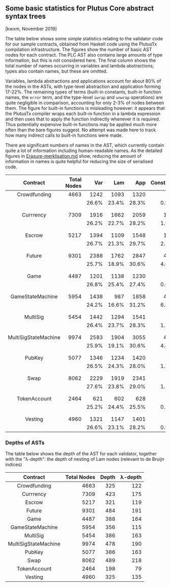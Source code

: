 ## Some basic statistics for Plutus Core abstract syntax trees

[kwxm, November 2019]

The table below shows some simple statistics relating to the validator
code for our sample contracts, obtained from Haskell code using the
PlutusTx compilation infrastructure.  The figures show the number of
basic AST nodes for each contract.  The PLC AST also contains large
amounts of type information, but this is not considered here.  The
final column shows the total number of names occurring in variables
and lambda abstractions; types also contain names, but these are
omitted.

Variables, lambda abstractions and applications account for about 80%
of the nodes in the ASTs, with type-level abstraction and application
forming 17-22%.  The remaining types of terms (built-in constants,
built-in function names, the `error` term, and the
type-level `iwrap` and `unwrap` operations) are quite negligible in
comparison, accounting for only 2-3% of nodes between them.  The
figure for built-in functions is misleading however: it appears that
the PlutusTx compiler wraps each built-in function in a lambda
expression and then uses that to apply the function indirectly
whenever it is required.  Thus potentially expensive built-in
functions may be applied much more often than the bare figures
suggest.  No attempt was made here to track how many indirect calls to
built-in functions were made.

There are significant numbers of names in the AST, which currently
contain quite a lot of information including human-readable names.  As
the detailed figures in
[Erasure-merklisation.md](./Erasure-Merklisation.md) show, reducing
the amount of information in names is quite helpful for reducing the
size of serialised code.


| Contract | Total Nodes | Var | Lam | App | Constant | Builtin | Error | TyAbs | TyInst | Wrap | Unwrap | (Names) |
| :---: | ---: | ---: | ---: | ---: | ---: | ---: | ---: | ---: | ---: | ---: | ---: | :---: |
| Crowdfunding | 4663 | 1242 | 1093 | 1320 | 44 | 11 | 24 | 309 | 569 | 21 | 30 | (2335)| 
|       |       |26.6% | 23.4% | 28.3% | 0.9% | 0.2% | 0.5% | 6.6% | 12.2% | 0.5% | 0.6% | - | 
| |
| |
| Currrency | 7309 | 1916 | 1662 | 2059 | 137 | 6 | 1 | 371 | 1109 | 20 | 28 | (3578)| 
|       |       |26.2% | 22.7% | 28.2% | 1.9% | 0.1% | 0.0% | 5.1% | 15.2% | 0.3% | 0.4% | - | 
| |
| |
| Escrow | 5217 | 1394 | 1109 | 1548 | 120 | 11 | 24 | 299 | 664 | 20 | 28 | (2503)| 
|       |       |26.7% | 21.3% | 29.7% | 2.3% | 0.2% | 0.5% | 5.7% | 12.7% | 0.4% | 0.5% | - | 
| |
| |
| Future | 9301 | 2388 | 1762 | 2847 | 426 | 11 | 23 | 468 | 1310 | 26 | 40 | (4150)| 
|       |       |25.7% | 18.9% | 30.6% | 4.6% | 0.1% | 0.2% | 5.0% | 14.1% | 0.3% | 0.4% | - | 
| |
| |
| Game | 4487 | 1201 | 1138 | 1230 | 26 | 3 | 1 | 206 | 667 | 9 | 6 | (2339)| 
|       |       |26.8% | 25.4% | 27.4% | 0.6% | 0.1% | 0.0% | 4.6% | 14.9% | 0.2% | 0.1% | - | 
| |
| |
| GameStateMachine | 5954 | 1438 | 987 | 1858 | 405 | 8 | 8 | 300 | 899 | 21 | 30 | (2425)| 
|       |       |24.2% | 16.6% | 31.2% | 6.8% | 0.1% | 0.1% | 5.0% | 15.1% | 0.4% | 0.5% | - | 
| |
| |
| MultiSig | 5454 | 1442 | 1294 | 1541 | 91 | 8 | 1 | 246 | 807 | 12 | 12 | (2736)| 
|       |       |26.4% | 23.7% | 28.3% | 1.7% | 0.1% | 0.0% | 4.5% | 14.8% | 0.2% | 0.2% | - | 
| |
| |
| MultiSigStateMachine | 9974 | 2583 | 1904 | 3055 | 435 | 12 | 26 | 477 | 1410 | 28 | 44 | (4487)| 
|       |       |25.9% | 19.1% | 30.6% | 4.4% | 0.1% | 0.3% | 4.8% | 14.1% | 0.3% | 0.4% | - | 
| |
| |
| PubKey | 5077 | 1346 | 1234 | 1420 | 68 | 6 | 1 | 226 | 755 | 11 | 10 | (2580)| 
|       |       |26.5% | 24.3% | 28.0% | 1.3% | 0.1% | 0.0% | 4.5% | 14.9% | 0.2% | 0.2% | - | 
| |
| |
| Swap | 8062 | 2229 | 1919 | 2341 | 90 | 14 | 9 | 382 | 1048 | 14 | 16 | (4148)| 
|       |       |27.6% | 23.8% | 29.0% | 1.1% | 0.2% | 0.1% | 4.7% | 13.0% | 0.2% | 0.2% | - | 
| |
| |
| TokenAccount | 2464 | 621 | 602 | 628 | 5 | 3 | 0 | 238 | 322 | 19 | 26 | (1223)| 
|       |       |25.2% | 24.4% | 25.5% | 0.2% | 0.1% | 0.0% | 9.7% | 13.1% | 0.8% | 1.1% | - | 
| |
| |
| Vesting | 4960 | 1321 | 1147 | 1401 | 45 | 12 | 24 | 332 | 621 | 23 | 34 | (2468)| 
|       |       |26.6% | 23.1% | 28.2% | 0.9% | 0.2% | 0.5% | 6.7% | 12.5% | 0.5% | 0.7% | - | 


### Depths of ASTs

The table below shows the depth of the AST for each validator,
together with the "&lambda;-depth": the depth of nesting of Lam nodes
(relevant to de Bruijn indices)

| Contract | Total Nodes | Depth | &lambda;-depth |
| :---: | ---: | ---: | ---: |
| Crowdfunding | 4663 | 325 | 122 |
| Currrency | 7309 | 423 | 175 |
| Escrow | 5217 | 321 | 119 |
| Future | 9301 | 484 | 191 |
| Game | 4487 | 388 | 164 |
| GameStateMachine | 5954 | 356 | 115 |
| MultiSig | 5454 | 386 | 163 |
| MultiSigStateMachine | 9974 | 478 | 190 |
| PubKey | 5077 | 386 | 163 |
| Swap | 8062 | 489 | 218 |
| TokenAccount | 2464 | 198 | 79 |
| Vesting | 4960 | 325 | 135 |

